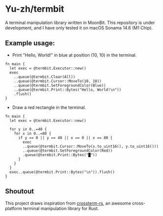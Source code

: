 # Yu-zh/termbit

A terminal manipulation library written in MoonBit. This repository is under
development, and I have only tested it on macOS Sonama 14.6 (M1 Chip).

## Example usage:

* Print "Hello, World!" in blue at position (10, 10) in the terminal.

```moonbit
fn main {
  let exec = @termbit.Executor::new()
  exec
    ..queue(@termbit.Clear(All))
    ..queue(@termbit.Cursor::MoveTo(10, 10))
    ..queue(@termbit.SetForegroundColor(Blue))
    ..queue(@termbit.Print::Bytes("Hello, World!\n"))
    .flush()
}
```

* Draw a red rectangle in the terminal.

```moonbit
fn main {
  let exec = @termbit.Executor::new()

  for y in 0..=40 {
    for x in 0..=80 {
      if y == 0 || y == 40 || x == 0 || x == 80 {
        exec
        ..queue(@termbit.Cursor::MoveTo(x.to_uint16(), y.to_uint16()))
        ..queue(@termbit.SetForegroundColor(Red))
        .queue(@termbit.Print::Bytes("█"))
      }
    }
  }
  exec..queue(@termbit.Print::Bytes("\n")).flush()
}

```

## Shoutout

This project draws inspiration from [crossterm-rs](https://github.com/crossterm-rs/crossterm), an awesome cross-platform terminal manipulation library for Rust.